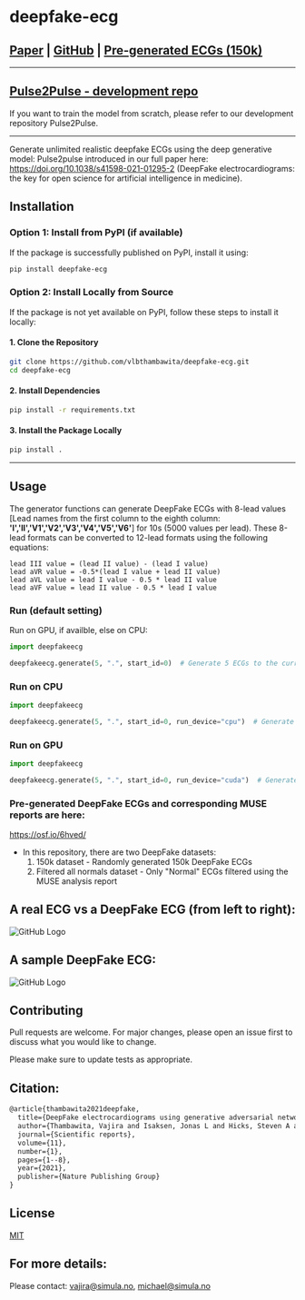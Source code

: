# deepfake-ecg

## [Paper](https://www.nature.com/articles/s41598-021-01295-2) | [GitHub](https://github.com/vlbthambawita/deepfake-ecg) | [Pre-generated ECGs (150k)](https://osf.io/6hved/)
---

## [Pulse2Pulse - development repo](https://github.com/vlbthambawita/Pulse2Pulse)
If you want to train the model from scratch, please refer to our development repository Pulse2Pulse.

---

Generate unlimited realistic deepfake ECGs using the deep generative model: Pulse2pulse introduced in our full paper here: https://doi.org/10.1038/s41598-021-01295-2 (DeepFake electrocardiograms: the key for open science for artificial intelligence in medicine).

## Installation

### **Option 1: Install from PyPI (if available)**

If the package is successfully published on PyPI, install it using:

```bash
pip install deepfake-ecg
```

### **Option 2: Install Locally from Source**

If the package is not yet available on PyPI, follow these steps to install it locally:

#### **1. Clone the Repository**

```bash
git clone https://github.com/vlbthambawita/deepfake-ecg.git
cd deepfake-ecg
```

#### **2. Install Dependencies**

```bash
pip install -r requirements.txt
```

#### **3. Install the Package Locally**

```bash
pip install .
```

---

## Usage

The generator functions can generate DeepFake ECGs with 8-lead values  
[Lead names from the first column to the eighth column: **'I','II','V1','V2','V3','V4','V5','V6'**] for 10s (5000 values per lead). These 8-lead formats can be converted to 12-lead formats using the following equations:

```
lead III value = (lead II value) - (lead I value)
lead aVR value = -0.5*(lead I value + lead II value)
lead aVL value = lead I value - 0.5 * lead II value
lead aVF value = lead II value - 0.5 * lead I value
```

### **Run (default setting)**

Run on GPU, if availble, else on CPU:
```python
import deepfakeecg

deepfakeecg.generate(5, ".", start_id=0)  # Generate 5 ECGs to the current folder starting from id=0
```

### **Run on CPU**

```python
import deepfakeecg

deepfakeecg.generate(5, ".", start_id=0, run_device="cpu")  # Generate 5 ECGs to the current folder starting from id=0
```

### **Run on GPU**

```python
import deepfakeecg

deepfakeecg.generate(5, ".", start_id=0, run_device="cuda")  # Generate 5 ECGs to the current folder starting from id=0
```

### **Pre-generated DeepFake ECGs and corresponding MUSE reports are here:**  
https://osf.io/6hved/

- In this repository, there are two DeepFake datasets:
  1. 150k dataset - Randomly generated 150k DeepFake ECGs
  2. Filtered all normals dataset - Only "Normal" ECGs filtered using the MUSE analysis report

## **A real ECG vs a DeepFake ECG (from left to right):**

![GitHub Logo](samples/real_vs_fake_left_to_right_v2.png)

## **A sample DeepFake ECG:**
![GitHub Logo](samples/2879.png)

## **Contributing**
Pull requests are welcome. For major changes, please open an issue first to discuss what you would like to change.

Please make sure to update tests as appropriate.

## **Citation:**
```latex
@article{thambawita2021deepfake,
  title={DeepFake electrocardiograms using generative adversarial networks are the beginning of the end for privacy issues in medicine},
  author={Thambawita, Vajira and Isaksen, Jonas L and Hicks, Steven A and Ghouse, Jonas and Ahlberg, Gustav and Linneberg, Allan and Grarup, Niels and Ellervik, Christina and Olesen, Morten Salling and Hansen, Torben and others},
  journal={Scientific reports},
  volume={11},
  number={1},
  pages={1--8},
  year={2021},
  publisher={Nature Publishing Group}
}
```

## **License**
[MIT](https://choosealicense.com/licenses/mit/)

## **For more details:**
Please contact: vajira@simula.no, michael@simula.no
